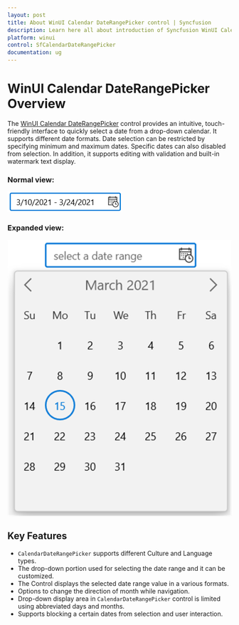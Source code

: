 ```yaml
---
layout: post
title: About WinUI Calendar DateRangePicker control | Syncfusion
description: Learn here all about introduction of Syncfusion WinUI Calendar DateRangePicker control with intuitive, touch-friendly support.
platform: winui
control: SfCalendarDateRangePicker
documentation: ug
---
```


# WinUI Calendar DateRangePicker Overview

The [WinUI Calendar DateRangePicker](https://www.syncfusion.com/winui-controls/calendar-daterangepicker) control provides an intuitive, touch-friendly interface to quickly select a date from a drop-down calendar. It supports different date formats. Date selection can be restricted by specifying minimum and maximum dates. Specific dates can also disabled from selection. In addition, it supports editing with validation and built-in watermark text display.

### Normal view:

![CalendarDateRangePicker with normal view](Getting-Started_images/Overview_img1.png)

### Expanded view:

![CalendarDateRangePicker with dropdown date spinner](Getting-Started_images/Overview_img2.png)

## Key Features

* `CalendarDateRangePicker` supports different Culture and Language types.
* The drop-down portion used for selecting the date range and it can be customized.
* The Control displays the selected date range value in a various formats.
* Options to change the direction of month while navigation.
* Drop-down display area in `CalendarDateRangePicker` control is limited using abbreviated days and months.
* Supports blocking a certain dates from selection and user interaction.